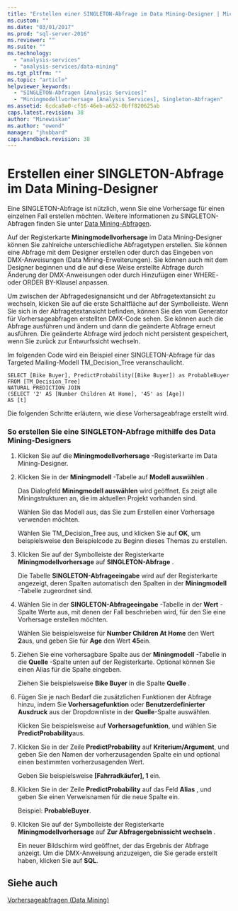 ```yaml
---
title: "Erstellen einer SINGLETON-Abfrage im Data Mining-Designer | Microsoft Docs"
ms.custom: ""
ms.date: "03/01/2017"
ms.prod: "sql-server-2016"
ms.reviewer: ""
ms.suite: ""
ms.technology: 
  - "analysis-services"
  - "analysis-services/data-mining"
ms.tgt_pltfrm: ""
ms.topic: "article"
helpviewer_keywords: 
  - "SINGLETON-Abfragen [Analysis Services]"
  - "Miningmodellvorhersage [Analysis Services], Singleton-Abfragen"
ms.assetid: 6cdca8a0-cf16-46eb-a652-0bff820625ab
caps.latest.revision: 38
author: "Minewiskan"
ms.author: "owend"
manager: "jhubbard"
caps.handback.revision: 38
---
```

# Erstellen einer SINGLETON-Abfrage im Data Mining-Designer
  Eine SINGLETON-Abfrage ist nützlich, wenn Sie eine Vorhersage für einen einzelnen Fall erstellen möchten. Weitere Informationen zu SINGLETON-Abfragen finden Sie unter [Data Mining-Abfragen](../../analysis-services/data-mining/data-mining-queries.md).  
  
 Auf der Registerkarte **Miningmodellvorhersage** im Data Mining-Designer können Sie zahlreiche unterschiedliche Abfragetypen erstellen. Sie können eine Abfrage mit dem Designer erstellen oder durch das Eingeben von DMX-Anweisungen (Data Mining-Erweiterungen). Sie können auch mit dem Designer beginnen und die auf diese Weise erstellte Abfrage durch Änderung der DMX-Anweisungen oder durch Hinzufügen einer WHERE- oder ORDER BY-Klausel anpassen.  
  
 Um zwischen der Abfragedesignansicht und der Abfragetextansicht zu wechseln, klicken Sie auf die erste Schaltfläche auf der Symbolleiste. Wenn Sie sich in der Abfragetextansicht befinden, können Sie den vom Generator für Vorhersageabfragen erstellten DMX-Code sehen. Sie können auch die Abfrage ausführen und ändern und dann die geänderte Abfrage erneut ausführen. Die geänderte Abfrage wird jedoch nicht persistent gespeichert, wenn Sie zurück zur Entwurfssicht wechseln.  
  
 Im folgenden Code wird ein Beispiel einer SINGLETON-Abfrage für das Targeted Mailing-Modell TM_Decision_Tree veranschaulicht.  
  
```  
SELECT [Bike Buyer], PredictProbability([Bike Buyer]) as ProbableBuyer  
FROM [TM_Decision_Tree]  
NATURAL PREDICTION JOIN  
(SELECT '2' AS [Number Children At Home], '45' as [Age])  
AS [t]  
```  
  
 Die folgenden Schritte erläutern, wie diese Vorhersageabfrage erstellt wird.  
  
### So erstellen Sie eine SINGLETON-Abfrage mithilfe des Data Mining-Designers  
  
1.  Klicken Sie auf die **Miningmodellvorhersage** -Registerkarte im Data Mining-Designer.  
  
2.  Klicken Sie in der **Miningmodell** -Tabelle auf **Modell auswählen** .  
  
     Das Dialogfeld **Miningmodell auswählen** wird geöffnet. Es zeigt alle Miningstrukturen an, die im aktuellen Projekt vorhanden sind.  
  
     Wählen Sie das Modell aus, das Sie zum Erstellen einer Vorhersage verwenden möchten.  
  
     Wählen Sie TM_Decision_Tree aus, und klicken Sie auf **OK**, um beispielsweise den Beispielcode zu Beginn dieses Themas zu erstellen.  
  
3.  Klicken Sie auf der Symbolleiste der Registerkarte **Miningmodellvorhersage** auf **SINGLETON-Abfrage** .  
  
     Die Tabelle **SINGLETON-Abfrageeingabe** wird auf der Registerkarte angezeigt, deren Spalten automatisch den Spalten in der **Miningmodell** -Tabelle zugeordnet sind.  
  
4.  Wählen Sie in der **SINGLETON-Abfrageeingabe** -Tabelle in der **Wert** -Spalte Werte aus, mit denen der Fall beschrieben wird, für den Sie eine Vorhersage erstellen möchten.  
  
     Wählen Sie beispielsweise für **Number Children At Home** den Wert **2**aus, und geben Sie für **Age** den Wert **45**ein.  
  
5.  Ziehen Sie eine vorhersagbare Spalte aus der **Miningmodell** -Tabelle in die **Quelle** -Spalte unten auf der Registerkarte. Optional können Sie einen Alias für die Spalte eingeben.  
  
     Ziehen Sie beispielsweise **Bike Buyer** in die Spalte **Quelle** .  
  
6.  Fügen Sie je nach Bedarf die zusätzlichen Funktionen der Abfrage hinzu, indem Sie **Vorhersagefunktion** oder **Benutzerdefinierter Ausdruck** aus der Dropdownliste in der **Quelle**-Spalte auswählen.  
  
     Klicken Sie beispielsweise auf **Vorhersagefunktion**, und wählen Sie **PredictProbability**aus.  
  
7.  Klicken Sie in der Zeile **PredictProbability** auf **Kriterium/Argument**, und geben Sie den Namen der vorherzusagenden Spalte ein und optional einen bestimmten vorherzusagenden Wert.  
  
     Geben Sie beispielsweise **[Fahrradkäufer], 1** ein.  
  
8.  Klicken Sie in der Zeile **PredictProbability** auf das Feld **Alias** , und geben Sie einen Verweisnamen für die neue Spalte ein.  
  
     Beispiel: **ProbableBuyer**.  
  
9. Klicken Sie auf der Symbolleiste der Registerkarte **Miningmodellvorhersage** auf **Zur Abfragergebnissicht wechseln** .  
  
     Ein neuer Bildschirm wird geöffnet, der das Ergebnis der Abfrage anzeigt. Um die DMX-Anweisung anzuzeigen, die Sie gerade erstellt haben, klicken Sie auf **SQL**.  
  
## Siehe auch  
 [Vorhersageabfragen &#40;Data Mining&#41;](../../analysis-services/data-mining/prediction-queries-data-mining.md)  
  
  